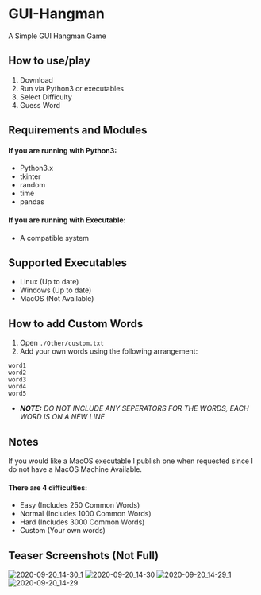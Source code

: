 # GUI-Hangman
A Simple GUI Hangman Game

## How to use/play
1. Download
2. Run via Python3 or executables
3. Select Difficulty
4. Guess Word

## Requirements and Modules
#### If you are running with Python3:
  - Python3.x
  - tkinter
  - random
  - time
  - pandas

#### If you are running with Executable:
  - A compatible system

## Supported Executables
- Linux (Up to date)
- Windows (Up to date)
- MacOS (Not Available)

## How to add Custom Words
1. Open `./Other/custom.txt`
2. Add your own words using the following arrangement:
  ```
  word1
  word2
  word3
  word4
  word5
  ```
- ***NOTE:** DO NOT INCLUDE ANY SEPERATORS FOR THE WORDS, EACH WORD IS ON A NEW LINE*

## Notes
If you would like a MacOS executable I publish one when requested since I do not have a MacOS Machine Available.

#### There are 4 difficulties:
  - Easy (Includes 250 Common Words)
  - Normal (Includes 1000 Common Words)
  - Hard (Includes 3000 Common Words)
  - Custom (Your own words)
  
## Teaser Screenshots (Not Full)
![2020-09-20_14-30_1](https://user-images.githubusercontent.com/65184258/93712460-f46c1900-fb4d-11ea-8e7e-04ae118f3190.png)
![2020-09-20_14-30](https://user-images.githubusercontent.com/65184258/93712462-f59d4600-fb4d-11ea-888f-fd6f3bdb95af.png)
![2020-09-20_14-29_1](https://user-images.githubusercontent.com/65184258/93712463-f6ce7300-fb4d-11ea-91f9-a296743b7618.png)
![2020-09-20_14-29](https://user-images.githubusercontent.com/65184258/93712466-f7ffa000-fb4d-11ea-93bf-0593288643d7.png)
